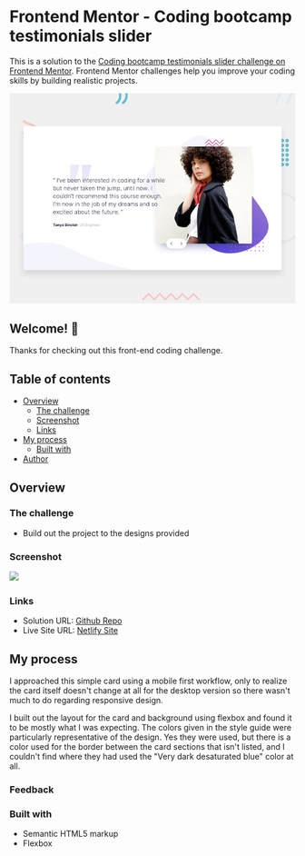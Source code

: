 # Frontend Mentor - Coding bootcamp testimonials slider

This is a solution to the [Coding bootcamp testimonials slider challenge on Frontend Mentor](https://www.frontendmentor.io/challenges/coding-bootcamp-testimonials-slider-4FNyLA8JL). 
Frontend Mentor challenges help you improve your coding skills by building realistic projects. 

![Design preview for the Coding bootcamp testimonials slider coding challenge](./frontend-mentor-assets/design/desktop-preview.jpg)

## Welcome! 👋

Thanks for checking out this front-end coding challenge.

## Table of contents

- [Overview](#overview)
  - [The challenge](#the-challenge)
  - [Screenshot](#screenshot)
  - [Links](#links)
- [My process](#my-process)
  - [Built with](#built-with)
- [Author](#author)


## Overview

### The challenge

- Build out the project to the designs provided

### Screenshot

![](./screenshot.png)

### Links

- Solution URL: [Github Repo](https://github.com/atinybeardedman/profile-card-component)
- Live Site URL: [Netlify Site](https://inspiring-booth-a07029.netlify.app)

## My process

I approached this simple card using a mobile first workflow, only to realize the card itself doesn't change at all for the desktop version so there wasn't much to do regarding responsive design. 

I built out the layout for the card and background using flexbox and found it to be mostly what I was expecting. The colors given in the style guide were particularly representative of the design. Yes they were used, but there is a color used for the border between the card sections that isn't listed, and I couldn't find where they had used the "Very dark desaturated blue" color at all.

### Feedback

 

### Built with

- Semantic HTML5 markup
- Flexbox

